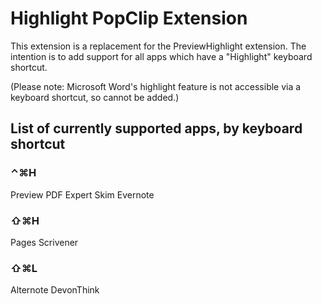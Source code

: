 # Highlight PopClip Extension

This extension is a replacement for the PreviewHighlight extension. The intention is to add support for all apps which have a "Highlight" keyboard shortcut. 

(Please note: Microsoft Word's highlight feature is not accessible via a keyboard shortcut, so cannot be added.)

## List of currently supported apps, by keyboard shortcut

### ⌃⌘H
Preview
PDF Expert
Skim
Evernote

### ⇧⌘H
Pages
Scrivener

### ⇧⌘L
Alternote
DevonThink